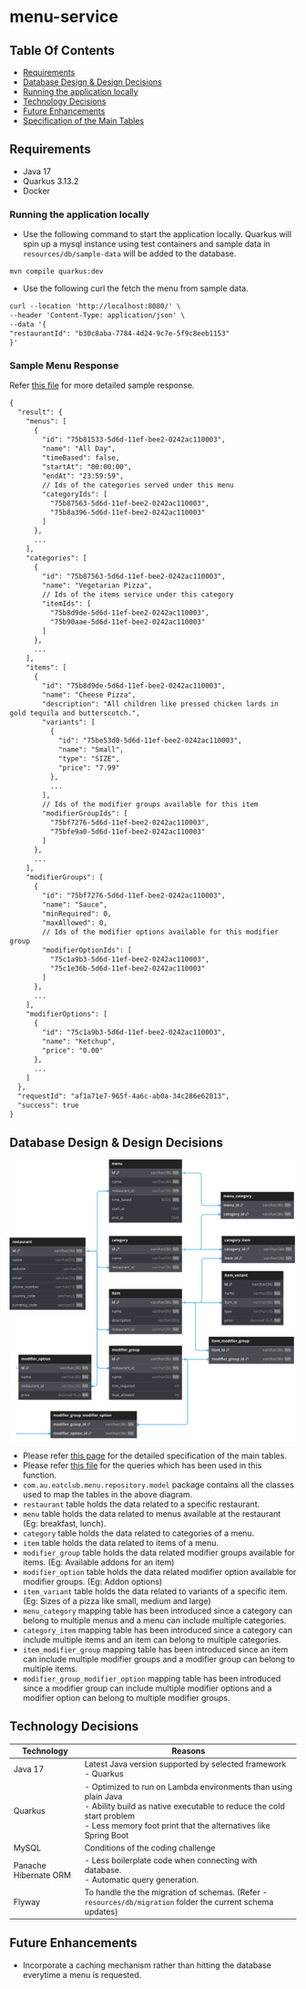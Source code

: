 # menu-service

## Table Of Contents

* [Requirements](#requirements)
* [Database Design & Design Decisions](#database-design--design-decisions)
* [Running the application locally](#running-the-application-locally)
* [Technology Decisions](#technology-decisions)
* [Future Enhancements](#future-enhancements)
* [Specification of the Main Tables](misc/database-table-spec.md)

## Requirements

- Java 17
- Quarkus 3.13.2
- Docker

### Running the application locally

* Use the following command to start the application locally. Quarkus will spin up a mysql instance using test
  containers and sample data in `resources/db/sample-data` will be added to the database.

```shell
mvn compile quarkus:dev
```

* Use the following curl the fetch the menu from sample data.

```shell
curl --location 'http://localhost:8080/' \
--header 'Content-Type: application/json' \
--data '{
"restaurantId": "b30c8aba-7784-4d24-9c7e-5f9c8eeb1153"
}'
```

### Sample Menu Response

Refer [this file](misc/menu-response-sample.json) for more detailed sample response.

```jsonc
{
  "result": {
    "menus": [
      {
        "id": "75b81533-5d6d-11ef-bee2-0242ac110003",
        "name": "All Day",
        "timeBased": false,
        "startAt": "00:00:00",
        "endAt": "23:59:59",
        // Ids of the categories served under this menu
        "categoryIds": [
          "75b87563-5d6d-11ef-bee2-0242ac110003",
          "75b8a396-5d6d-11ef-bee2-0242ac110003"
        ]
      },
      ...
    ],
    "categories": [
      {
        "id": "75b87563-5d6d-11ef-bee2-0242ac110003",
        "name": "Vegetarian Pizza",
        // Ids of the items service under this category
        "itemIds": [
          "75b8d9de-5d6d-11ef-bee2-0242ac110003",
          "75b90aae-5d6d-11ef-bee2-0242ac110003"
        ]
      },
      ...
    ],
    "items": [
      {
        "id": "75b8d9de-5d6d-11ef-bee2-0242ac110003",
        "name": "Cheese Pizza",
        "description": "All children like pressed chicken lards in gold tequila and butterscotch.",
        "variants": [
          {
            "id": "75be53d0-5d6d-11ef-bee2-0242ac110003",
            "name": "Small",
            "type": "SIZE",
            "price": "7.99"
          },
          ...
        ],
        // Ids of the modifier groups available for this item
        "modifierGroupIds": [
          "75bf7276-5d6d-11ef-bee2-0242ac110003",
          "75bfe9a0-5d6d-11ef-bee2-0242ac110003"
        ]
      },
      ...
    ],
    "modifierGroups": [
      {
        "id": "75bf7276-5d6d-11ef-bee2-0242ac110003",
        "name": "Sauce",
        "minRequired": 0,
        "maxAllowed": 0,
        // Ids of the modifier options available for this modifier group
        "modifierOptionIds": [
          "75c1a9b3-5d6d-11ef-bee2-0242ac110003",
          "75c1e36b-5d6d-11ef-bee2-0242ac110003"
        ]
      },
      ...
    ],
    "modifierOptions": [
      {
        "id": "75c1a9b3-5d6d-11ef-bee2-0242ac110003",
        "name": "Ketchup",
        "price": "0.00"
      },
      ...
    ]
  },
  "requestId": "af1a71e7-965f-4a6c-ab0a-34c286e62813",
  "success": true
}
```

## Database Design & Design Decisions

![Alt text](./misc/db-design/eat-club-coding-assignment-db-design.svg)

- Please refer [this page](misc/database-table-spec.md) for the detailed specification of the main tables.
- Please refer [this file](misc/db-design/queries-used-in-function.sql) for the queries which has been used in this
  function.
- `com.au.eatclub.menu.repository.model` package contains all the classes used to map the tables in the above diagram.
- `restaurant` table holds the data related to a specific restaurant.
- `menu` table holds the data related to menus available at the restaurant (Eg: breakfast, lunch).
- `category` table holds the data related to categories of a menu.
- `item` table holds the data related to items of a menu.
- `modifier_group` table holds the data related modifier groups available for items. (Eg: Available addons for an item)
- `modifier_option` table holds the data related modifier option available for modifier groups. (Eg: Addon options)
- `item_variant` table holds the data related to variants of a specific item. (Eg: Sizes of a pizza like small, medium
  and large)
- `menu_category` mapping table has been introduced since a category can belong to multiple menus and a menu can include
  multiple categories.
- `category_item` mapping table has been introduced since a category can include multiple items and an item can belong
  to multiple categories.
- `item_modifier_group` mapping table has been introduced since an item can include multiple modifier groups and a
  modifier group can belong to multiple items.
- `modifier_group_modifier_option` mapping table has been introduced since a modifier group can include multiple
  modifier options and a modifier option can belong to multiple modifier groups.

## Technology Decisions

| Technology            | Reasons                                                                                                                                                                                                       | 
|-----------------------|---------------------------------------------------------------------------------------------------------------------------------------------------------------------------------------------------------------|
| Java 17               | Latest Java version supported by selected framework - Quarkus                                                                                                                                                 |   
| Quarkus               | - Optimized to run on Lambda environments than using plain Java<br/>- Ability build as native executable to reduce the cold start problem<br/>- Less memory foot print that the alternatives like Spring Boot |
| MySQL                 | Conditions of the coding challenge                                                                                                                                                                            |
| Panache Hibernate ORM | - Less boilerplate code when connecting with database.<br/>- Automatic query generation.                                                                                                                      |
| Flyway                | To handle the the migration of schemas. (Refer - `resources/db/migration` folder the current schema updates)                                                                                                  |

## Future Enhancements

* Incorporate a caching mechanism rather than hitting the database everytime a menu is requested. 

